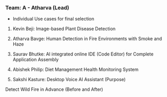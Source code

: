 ### Team: A - Atharva (Lead)
- Individual Use cases for final selection

1. Kevin Beji: Image-based Plant Disease Detection
   
2. Atharva Bavge: Human Detection in Fire Environments with Smoke and Haze

3. Saurav Bhutke: AI integrated online IDE (Code Editor) for Complete Application Assembly
   
4. Abishek Philip: Diet Management Health Monitoring System
  
5. Sakshi Kasture: Desktop Voice AI Assistant (Purpose)

Detect Wild Fire in Advance (Before and After)
